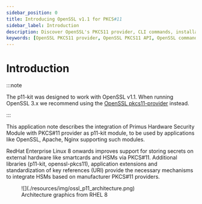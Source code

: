 ```yaml
---
sidebar_position: 0
title: Introducing OpenSSL v1.1 for PKCS#11
sidebar_label: Introduction
description: Discover OpenSSL's PKCS11 provider, CLI commands, installation tips, and troubleshooting. Integrate seamlessly with HSM for enhanced security.
keywords: [OpenSSL PKCS11 provider, OpenSSL PKCS11 API, OpenSSL command line utility (CLI), OpenSSL CLI commands, OpenSSL installation guide, OpenSSL installation troubleshooting, OpenSSL troubleshooting tips, OpenSSL certificate management, OpenSSL certificate creation, OpenSSL certificate renewal, OpenSSL configuration file, OpenSSL configuration options, OpenSSL configuration guide, OpenSSL encryption algorithms, OpenSSL decryption methods, OpenSSL digital signatures, OpenSSL SSL/TLS protocols, OpenSSL SSL/TLS configuration, OpenSSL heartbleed vulnerability, OpenSSL security updates]
---
```


# Introduction

:::note

The p11-kit was designed to work with OpenSSL v1.1. When running OpenSSL 3.x we recommend using the [OpenSSL pkcs11-provider](/openssl/osslv3/overview) instead.

:::

This application note describes the integration of Primus Hardware
Security Module with PKCS#11 provider as p11-kit module, to be used by
applications like OpenSSL, Apache, Nginx supporting such modules.

RedHat Enterprise Linux 8 onwards improves support for storing secrets
on external hardware like smartcards and HSMs via PKCS#11. Additional
libraries (p11-kit, openssl-pkcs11), application extensions and
standardization of key references (URI) provide the necessary
mechanisms to integrate HSMs based on manufacturer PKCS#11 providers.

<figure className="image">
  ![](./resources/img/ossl_p11_architecture.png)

  <figcaption>
  Architecture graphics from RHEL 8
  </figcaption>
</figure>

